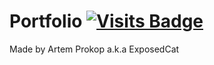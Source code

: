 # Portfolio [![Visits Badge](https://badges.pufler.dev/visits/exposedcat/ExposedCat.github.io)](https://github.com/ExposedCat/ExposedCat.github.io)  
Made by Artem Prokop a.k.a ExposedCat
